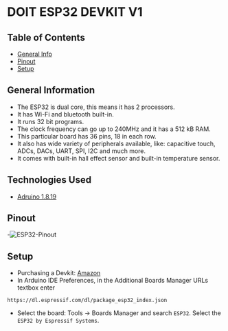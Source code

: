 # DOIT ESP32 DEVKIT V1


## Table of Contents
* [General Info](#general-information)
* [Pinout](#pinout)
* [Setup](#setup)


## General Information
- The ESP32 is dual core, this means it has 2 processors.
- It has Wi-Fi and bluetooth built-in.
- It runs 32 bit programs.
- The clock frequency can go up to 240MHz and it has a 512 kB RAM.
- This particular board has 36 pins, 18 in each row.
- It also has wide variety of peripherals available, like: capacitive touch, ADCs, DACs, UART, SPI, I2C and much more.
- It comes with built-in hall effect sensor and built-in temperature sensor.


## Technologies Used
- [Adruino 1.8.19](https://www.arduino.cc/en/software)


## Pinout
-![ESP32-Pinout](https://user-images.githubusercontent.com/94538153/223725777-4693c948-2b97-420d-b9cb-a7c165306482.png)


## Setup
- Purchasing a Devkit: [Amazon](https://www.amazon.com/ESP32-WROOM-32-Development-ESP-32S-Bluetooth-Arduino/dp/B084KWNMM4)
- In Arduino IDE Preferences, in the Additional Boards Manager URLs textbox enter

`https://dl.espressif.com/dl/package_esp32_index.json`


- Select the board: Tools -> Boards Manager and search `ESP32`. Select the `ESP32 by Espressif Systems`.
